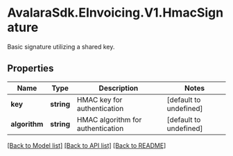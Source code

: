 # AvalaraSdk.EInvoicing.V1.HmacSignature
Basic signature utilizing a shared key.

## Properties

Name | Type | Description | Notes
------------ | ------------- | ------------- | -------------
**key** | **string** | HMAC key for authentication | [default to undefined]
**algorithm** | **string** | HMAC algorithm for authentication | [default to undefined]

[[Back to Model list]](../../../README.md#documentation-for-models) [[Back to API list]](../../../README.md#documentation-for-api-endpoints) [[Back to README]](../../../README.md)

